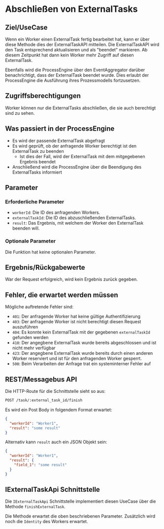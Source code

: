 # Abschließen von ExternalTasks

## Ziel/UseCase

Wenn ein Worker einen ExternalTask fertig bearbeitet hat, kann er über diese
Methode dies der ExternalTaskAPI mitteilen.
Die ExternalTaskAPI wird den Task entsprechend aktualisieren und als "beendet"
markieren.
Ab diesem Zeitpunkt hat dann kein Worker mehr Zugriff auf diesen ExternalTask.

Ebenfalls wird die ProcessEngine über den EventAggregator darüber benachrichtigt,
dass der ExternalTask beendet wurde.
Dies erlaubt der ProcessEngine die Ausführung ihres Prozessmodells fortzusetzen.

## Zugriffsberechtigungen

Worker können nur die ExternalTasks abschließen, die sie auch berechtigt
sind zu sehen.

## Was passiert in der ProcessEngine

- Es wird der passende ExternalTask abgefragt
- Es wird geprüft, ob der anfragende Worker berechtigt ist den ExternalTask
zu beenden
  - Ist dies der Fall, wird der ExternalTask mit dem mitgegebenen Ergebnis beendet
- Anschließend wird die ProcessEngine über die Beendigung des ExternalTasks
informiert

## Parameter

### Erforderliche Parameter

- `workerId`: Die ID des anfragenden Workers.
- `externalTaskId`: Die ID des abzuschließenden ExternalTasks.
- `result`: Das Ergebnis, mit welchem der Worker den ExternalTask
beenden will.


### Optionale Parameter

Die Funktion hat keine optionalen Parameter.

## Ergebnis/Rückgabewerte

War der Request erfolgreich, wird kein Ergebnis zurück gegeben.

## Fehler, die erwartet werden müssen

Mögliche auftretende Fehler sind:
- `401`: Der anfragende Worker hat keine gültige Authentifizierung
- `403`: Der anfragende Worker ist nicht berechtigt diesen Request auszuführen
- `404`: Es konnte kein ExternalTask mit der gegebenen `externalTaskId`
    gefunden werden
- `410`: Der angegbene ExternalTask wurde bereits abgeschlossen und ist nicht
mehr verfügbar
- `423`: Der angegbene ExternalTask wurde bereits durch einen anderen Worker
reserviert und ist für den anfragenden Worker gesperrt.
- `500`: Beim Verarbeiten der Anfrage trat ein systeminterner Fehler auf

## REST/Messagebus API

Die HTTP-Route für die Schnittstelle sieht so aus:

```REST
POST /task/:external_task_id/finish
```

Es wird ein Post Body in folgendem Format erwartet:

```JSON
{
  "workerId": "Worker1",
  "result": "some result"
}
```

Alternativ kann `result` auch ein JSON Objekt sein:

```JSON
{
  "workerId": "Worker1",
  "result": {
    "field_1": "some result"
  }
}
```

## IExternalTaskApi Schnittstelle

Die `IExternalTaskApi` Schnittstelle implementiert diesen UseCase
über die Methode `finishExternalTask`.

Die Methode erwartet die oben beschriebenen Parameter.
Zusätzlich wird noch die `Identity` des Workers erwartet.
